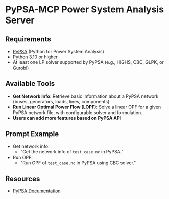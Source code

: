 # PyPSA-MCP Power System Analysis Server

## Requirements

- [PyPSA](https://pypsa.org/) (Python for Power System Analysis)
- Python 3.10 or higher
- At least one LP solver supported by PyPSA (e.g., HiGHS, CBC, GLPK, or Gurobi)

## Available Tools

- **Get Network Info**: Retrieve basic information about a PyPSA network (buses, generators, loads, lines, components).
- **Run Linear Optimal Power Flow (LOPF)**: Solve a linear OPF for a given PyPSA network file, with configurable solver and formulation.
- **Users can add more features based on PyPSA API**

## Prompt Example

- Get network info:
  - "Get the network info of `test_case.nc` in PyPSA."
- Run OPF:
  - "Run OPF of `test_case.nc` in PyPSA using CBC solver."

## Resources
- [PyPSA Documentation](https://pypsa.readthedocs.io/)
